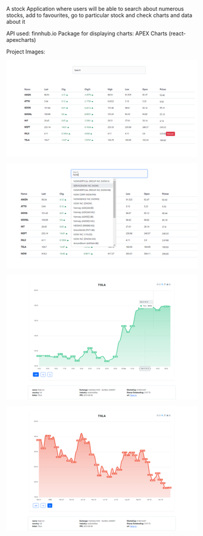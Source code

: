 A stock Application where users will be able to search about numerous stocks, add to favourites, go to particular stock and check charts and data about it

API used: finnhub.io
Package for displaying charts: APEX Charts (react-apexcharts)

Project Images: 

![](https://github.com/Haashir-Shakeel/Project-Images/blob/main/StockApplication/Stock1.png)


![](https://github.com/Haashir-Shakeel/Project-Images/blob/main/StockApplication/Stock2.png)


![](https://github.com/Haashir-Shakeel/Project-Images/blob/main/StockApplication/Stock3.png)


![](https://github.com/Haashir-Shakeel/Project-Images/blob/main/StockApplication/Stock4.png)
